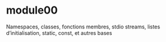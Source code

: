 # module00
Namespaces, classes, fonctions membres, stdio streams, listes d’initialisation, static, const, et autres bases
